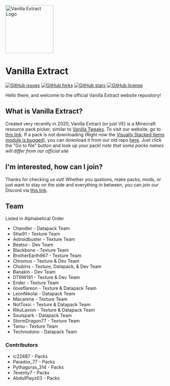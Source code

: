 [<img src="https://cdn.discordapp.com/attachments/750815939687219412/751234992939597954/512x_Circle_Border.png" alt="Vanilla Extract Logo" width="150px" />](https://vanilla-extract.tk)

# Vanilla Extract
<p>
    <a href="https://github.com/Vanilla-Extract/VanillaExtract/issues"><img alt="GitHub issues" src="https://img.shields.io/github/issues/Vanilla-Extract/VanillaExtract"></a>
    <a href="https://github.com/Vanilla-Extract/VanillaExtract/network"><img alt="GitHub forks" src="https://img.shields.io/github/forks/Vanilla-Extract/VanillaExtract"></a>
    <a href="https://github.com/Vanilla-Extract/VanillaExtract/stargazers"><img alt="GitHub stars" src="https://img.shields.io/github/stars/Vanilla-Extract/VanillaExtract"></a>
    <a href="https://github.com/Vanilla-Extract/VanillaExtract/blob/master/LICENSE"><img alt="GitHub license" src="https://img.shields.io/github/license/Vanilla-Extract/VanillaExtract"></a>
</p>

Hello there, and welcome to the official Vanilla Extract website repository!
## What is Vanilla Extract?
Created very recently in 2020, Vanilla Extract (or just VE) is a Minecraft resource pack picker, similar to [Vanilla Tweaks](https://vanillatweaks.net). To visit our website, go to [this link](https://vanilla-extract.tk). If a pack is not downloading (Right now the [Visually Stacked Items module is bugged](https://github.com/Vanilla-Extract/TempDownloadLinks/blob/main/Packs/RikuLaxion/Familiar%20Stacked%20Items.zip)), you can download it from our old repo [here](https://github.com/Vanilla-Extract/TempDownloadLinks/tree/main/Packs). Just click the "Go to file" button and look up your pack! *note that some packs names will differ from our official site*

## I'm interested, how can I join?
Thanks for checking us out! Whether you qustions, make packs, mods, or just want to stay on the side and everything in between, you can join our Discord via [this link](https://discord.io/vanillaextract).

## Team
Listed in Alphabetical Order
- Chandler - Datapack Team
- Stiw91 - Texture Team
- Astroidbuster - Texture Team
- Beatso - Dev Team
- Blackbone - Texture Team
- BrotherEarth967 - Texture Team
- Chromus - Texture & Dev Team
- Chubins - Texture, Datapack, & Dev Team
- Banakin - Dev Team
- DTRW191 - Texture & Dev Team
- Ender - Texture Team
- iloveflareon - Texture & Datapack Team
- LeonNikolai - Datapack Team
- Macarena - Texture Team
- NotToxic - Texture & Datapack Team
- RikuLaxion - Texture & Datapack Team
- Soulspark - Datapack Team
- StormDragon77 - Texture Team
- Tamu - Texture Team
- Technodono - Datapack Team

### Contributors
- ic22487 - Packs
- Paradox_77 - Packs
- Pythagoras_314 - Packs
- 7eventy7 - Packs
- AbdulPlayz03 - Packs
